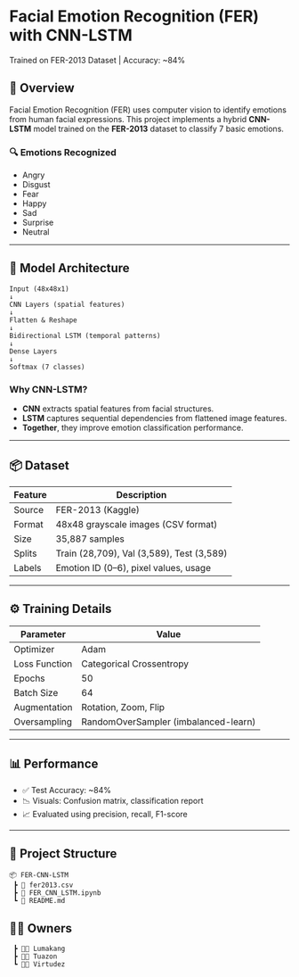 # Facial Emotion Recognition (FER) with CNN-LSTM

Trained on FER-2013 Dataset | Accuracy: \~84%

## 📌 Overview

Facial Emotion Recognition (FER) uses computer vision to identify emotions from human facial expressions. This project implements a hybrid **CNN-LSTM** model trained on the **FER-2013** dataset to classify 7 basic emotions.

### 🔍 Emotions Recognized

* Angry
* Disgust
* Fear
* Happy
* Sad
* Surprise
* Neutral

---

## 🧠 Model Architecture

```
Input (48x48x1)
↓
CNN Layers (spatial features)
↓
Flatten & Reshape
↓
Bidirectional LSTM (temporal patterns)
↓
Dense Layers
↓
Softmax (7 classes)
```

### Why CNN-LSTM?

* **CNN** extracts spatial features from facial structures.
* **LSTM** captures sequential dependencies from flattened image features.
* **Together**, they improve emotion classification performance.

---

## 📦 Dataset

| Feature | Description                               |
| ------- | ----------------------------------------- |
| Source  | FER-2013 (Kaggle)                         |
| Format  | 48x48 grayscale images (CSV format)       |
| Size    | 35,887 samples                            |
| Splits  | Train (28,709), Val (3,589), Test (3,589) |
| Labels  | Emotion ID (0–6), pixel values, usage     |

---

## ⚙️ Training Details

| Parameter     | Value                                |
| ------------- | ------------------------------------ |
| Optimizer     | Adam                                 |
| Loss Function | Categorical Crossentropy             |
| Epochs        | 50                                   |
| Batch Size    | 64                                   |
| Augmentation  | Rotation, Zoom, Flip                 |
| Oversampling  | RandomOverSampler (imbalanced-learn) |

---

## 📊 Performance

* ✅ Test Accuracy: \~84%
* 📉 Visuals: Confusion matrix, classification report
* 📈 Evaluated using precision, recall, F1-score
---

## 📁 Project Structure

```
📦 FER-CNN-LSTM
 ┣ 📜 fer2013.csv
 ┣ 📓 FER_CNN_LSTM.ipynb
 ┗ 📄 README.md
```

## 👩‍💻 Owners

```
 ┣ 👩‍💻 Lumakang
 ┣ 👩‍💻 Tuazon
 ┗ 👩‍💻 Virtudez
```

